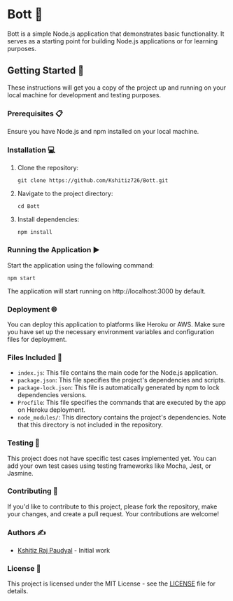 # Bott 🤖

Bott is a simple Node.js application that demonstrates basic functionality. It serves as a starting point for building Node.js applications or for learning purposes.

## Getting Started 🚀

These instructions will get you a copy of the project up and running on your local machine for development and testing purposes.

### Prerequisites 📋

Ensure you have Node.js and npm installed on your local machine.

### Installation 💻

1. Clone the repository:
   ```
   git clone https://github.com/Kshitiz726/Bott.git
   ```

2. Navigate to the project directory:
   ```
   cd Bott
   ```

3. Install dependencies:
   ```
   npm install
   ```

### Running the Application ▶️

Start the application using the following command:
```
npm start
```

The application will start running on http://localhost:3000 by default.

### Deployment 🌐

You can deploy this application to platforms like Heroku or AWS. Make sure you have set up the necessary environment variables and configuration files for deployment.

### Files Included 📁

- `index.js`: This file contains the main code for the Node.js application.
- `package.json`: This file specifies the project's dependencies and scripts.
- `package-lock.json`: This file is automatically generated by npm to lock dependencies versions.
- `Procfile`: This file specifies the commands that are executed by the app on Heroku deployment.
- `node_modules/`: This directory contains the project's dependencies. Note that this directory is not included in the repository.

### Testing 🧪

This project does not have specific test cases implemented yet. You can add your own test cases using testing frameworks like Mocha, Jest, or Jasmine.

### Contributing 🤝

If you'd like to contribute to this project, please fork the repository, make your changes, and create a pull request. Your contributions are welcome!

### Authors ✍️

- [Kshitiz Raj Paudyal](https://github.com/Kshitiz726) - Initial work

### License 📄

This project is licensed under the MIT License - see the [LICENSE](LICENSE) file for details.
